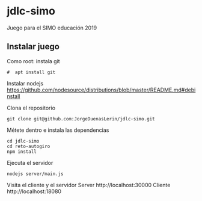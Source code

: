 # jdlc-simo
Juego para el SIMO educación 2019


## Instalar juego

Como root:
instala git
```
#  apt install git
```

Instalar nodejs
https://github.com/nodesource/distributions/blob/master/README.md#debinstall

Clona el repositorio
```
git clone git@github.com:JorgeDuenasLerin/jdlc-simo.git
```

Métete dentro e instala las dependencias
```
cd jdlc-simo
cd reto-autogiro
npm install
```

Ejecuta el servidor
```
nodejs server/main.js
```

Visita el cliente y el servidor
Server
http://localhost:30000
Cliente
http://localhost:18080

